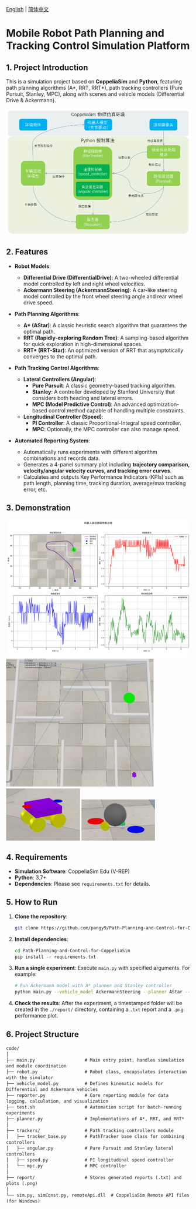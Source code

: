 [English](README.md) | [简体中文](README_zh-CN.md)

# Mobile Robot Path Planning and Tracking Control Simulation Platform

## 1. Project Introduction

This is a simulation project based on **CoppeliaSim** and **Python**, featuring path planning algorithms (A*, RRT, RRT*), path tracking controllers (Pure Pursuit, Stanley, MPC), along with scenes and vehicle models (Differential Drive & Ackermann).

![Framework](./assets/framework.png)

## 2. Features

*   **Robot Models**:
    *   **Differential Drive (DifferentialDrive)**: A two-wheeled differential model controlled by left and right wheel velocities.
    *   **Ackermann Steering (AckermannSteering)**: A car-like steering model controlled by the front wheel steering angle and rear wheel drive speed.

*   **Path Planning Algorithms**:
    *   **A\* (AStar)**: A classic heuristic search algorithm that guarantees the optimal path.
    *   **RRT (Rapidly-exploring Random Tree)**: A sampling-based algorithm for quick exploration in high-dimensional spaces.
    *   **RRT\* (RRT-Star)**: An optimized version of RRT that asymptotically converges to the optimal path.

*   **Path Tracking Control Algorithms**:
    *   **Lateral Controllers (Angular)**:
        *   **Pure Pursuit**: A classic geometry-based tracking algorithm.
        *   **Stanley**: A controller developed by Stanford University that considers both heading and lateral errors.
        *   **MPC (Model Predictive Control)**: An advanced optimization-based control method capable of handling multiple constraints.
    *   **Longitudinal Controller (Speed)**:
        *   **PI Controller**: A classic Proportional-Integral speed controller.
        *   **MPC**: Optionally, the MPC controller can also manage speed.

*   **Automated Reporting System**:
    *   Automatically runs experiments with different algorithm combinations and records data.
    *   Generates a 4-panel summary plot including **trajectory comparison, velocity/angular velocity curves, and tracking error curves**.
    *   Calculates and outputs Key Performance Indicators (KPIs) such as path length, planning time, tracking duration, average/max tracking error, etc.

## 3. Demonstration

![Performance Summary Example](./assets/AckermannSteering_AStar_MPC_PI.png)
<img src="./assets/example.gif" alt="Accelerated Demo GIF" width="80%">
<img src="./assets/Ackermann.png" alt="阿克曼小车示例" width="40%">
<img src="./assets/DifferentialDrive.png" alt="阿克曼小车示例" width="40%">

## 4. Requirements

*   **Simulation Software**: CoppeliaSim Edu (V-REP)
*   **Python**: 3.7+
*   **Dependencies**: Please see `requirements.txt` for details.

## 5. How to Run
1.  **Clone the repository**: 
    ```bash
    git clone https://github.com/pangy9/Path-Planning-and-Control-for-CoppeliaSim.git
    ```
2.  **Install dependencies**:
    ```bash
    cd Path-Planning-and-Control-for-CoppeliaSim
    pip install -r requirements.txt
    ```
3.  **Run a single experiment**: Execute `main.py` with specified arguments. For example:
    ```bash
    # Run Ackermann model with A* planner and Stanley controller
    python main.py --vehicle_model AckermannSteering --planner AStar --angular Stanley --speed PI
    ```
4.  **Check the results**: After the experiment, a timestamped folder will be created in the `./report/` directory, containing a `.txt` report and a `.png` performance plot.

## 6. Project Structure

```
code/
│
├── main.py                   # Main entry point, handles simulation and module coordination
├── robot.py                  # Robot class, encapsulates interaction with the simulator
├── vehicle_model.py          # Defines kinematic models for Differential and Ackermann vehicles
├── reporter.py               # Core reporting module for data logging, calculation, and visualization
├── test.sh                   # Automation script for batch-running experiments
├── planner.py                # Implementations of A*, RRT, and RRT*
│
├── trackers/                 # Path tracking controllers module
│   ├── tracker_base.py       # PathTracker base class for combining controllers
│   ├── angular.py            # Pure Pursuit and Stanley lateral controllers
│   ├── speed.py              # PI longitudinal speed controller
│   └── mpc.py                # MPC controller
│
├── report/                   # Stores generated reports (.txt) and plots (.png)
│
└── sim.py, simConst.py, remoteApi.dll  # CoppeliaSim Remote API files (for Windows)
```